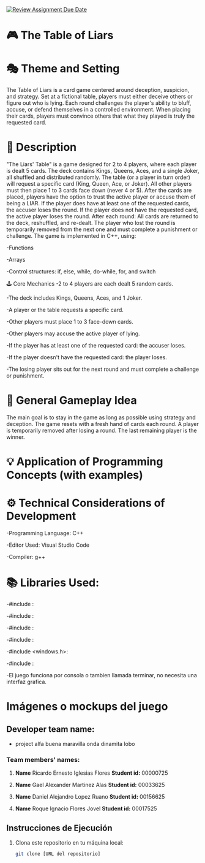 [![Review Assignment Due Date](https://classroom.github.com/assets/deadline-readme-button-22041afd0340ce965d47ae6ef1cefeee28c7c493a6346c4f15d667ab976d596c.svg)](https://classroom.github.com/a/mi1WNrHU)
# 🎮 The Table of Liars

# 🎭 Theme and Setting
The Table of Liars is a card game centered around deception, suspicion, and strategy. Set at a fictional table, players must either deceive others or figure out who is lying. Each round challenges the player's ability to bluff, accuse, or defend themselves in a controlled environment. When placing their cards, players must convince others that what they played is truly the requested card.

# 📝 Description
"The Liars' Table" is a game designed for 2 to 4 players, where each player is dealt 5 cards.
The deck contains Kings, Queens, Aces, and a single Joker, all shuffled and distributed randomly. The table (or a player in turn order) will request a specific card (King, Queen, Ace, or Joker). All other players must then place 1 to 3 cards face down (never 4 or 5).
After the cards are placed, players have the option to trust the active player or accuse them of being a LIAR.
If the player does have at least one of the requested cards, the accuser loses the round.
If the player does not have the requested card, the active player loses the round.
After each round:
All cards are returned to the deck, reshuffled, and re-dealt.
The player who lost the round is temporarily removed from the next one and must complete a punishment or challenge.
The game is implemented in C++, using:

  -Functions
  
  -Arrays
  
  -Control structures: if, else, while, do-while, for, and switch

🕹️ Core Mechanics
-2 to 4 players are each dealt 5 random cards.

-The deck includes Kings, Queens, Aces, and 1 Joker.

-A player or the table requests a specific card.

-Other players must place 1 to 3 face-down cards.

-Other players may accuse the active player of lying.

-If the player has at least one of the requested card: the accuser loses.

-If the player doesn't have the requested card: the player loses.

-The losing player sits out for the next round and must complete a challenge or punishment.

# 🧠 General Gameplay Idea
The main goal is to stay in the game as long as possible using strategy and deception. The game resets with a fresh hand of cards each round. A player is temporarily removed after losing a round. The last remaining player is the winner.

# 💡 Application of Programming Concepts (with examples)

# ⚙️ Technical Considerations of Development
  -Programming Language: C++
  
  -Editor Used: Visual Studio Code
  
  -Compiler: g++

# 📚 Libraries Used:
  -#include <iostream>:
  
  -#include <string>:
  
  -#include <cstdlib>:
  
  -#include <vector>:
  
  -#include <windows.h>:
  
  -#include <ctime>:
  
  -El juego funciona por consola o tambien llamada terminar, no necesita una interfaz grafica.
  
# Imágenes o mockups del juego

## **Developer team name:**
- project alfa buena maravilla onda dinamita lobo
### **Team members' names:**
1. **Name** Ricardo Ernesto Iglesias Flores 
   **Student id:** 00000725

2. **Name** Gael Alexander Martinez Alas 
   **Student id:** 00033625

3. **Name** Daniel Alejandro Lopez Ruano 
   **Student id:** 00156625
   
4. **Name** Roque Ignacio Flores Jovel 
   **Student id:** 00017525
   
## Instrucciones de Ejecución

1. Clona este repositorio en tu máquina local:
   ```bash
   git clone [URL del repositorio]
